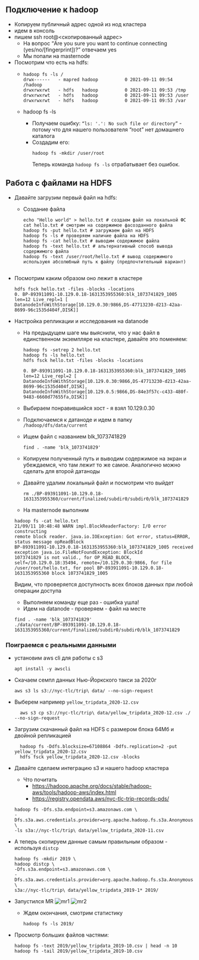 ## Подключение к hadoop

* Копируем публичный адрес одной из нод кластера
* идем в консоль
* пишем ssh root@<скопированный адрес>
    * На вопрос “Are you sure you want to continue connecting (yes/no/[fingerprint])?” отвечаем yes
    * Мы попали на masternode
* Посмотрим что есть на hdfs:
    * ```shell
      hadoop fs -ls /
      drwx------   - mapred hadoop          0 2021-09-11 09:54 /hadoop
      drwxrwxrwt   - hdfs   hadoop          0 2021-09-11 09:53 /tmp
      drwxrwxrwt   - hdfs   hadoop          0 2021-09-11 09:53 /user
      drwxrwxrwt   - hdfs   hadoop          0 2021-09-11 09:53 /var
      ```

    * hadoop fs -ls
        * Получаем ошибку: `“ls: '.': No such file or directory”` - потому что для нашего пользователя “root” нет
          домашнего каталога
        * Cоздадим его:
          ```shell
          hadoop fs -mkdir /user/root
          ``` 
          Теперь команда `hadoop fs -ls` отрабатывает без ошибок.

## Работа с файлами на HDFS

* Давайте загрузим первый файл на hdfs:
    * Создание файла
      ```shell
      echo "Hello world" > hello.txt # создаем файл на локальной ФС
      cat hello.txt # смотрим на содержимое фасозданного файла       
      hadoop fs -put hello.txt # загружаем файл на HDFS 
      hadoop fs -ls # проверяем наличие файла на HDFS
      hadoop fs -cat hello.txt # выводим содержимое файла
      hadoop fs -text hello.txt # альтернативный способ вывода содержимого файла
      hadoop fs -text /user/root/hello.txt # вывод содержимого используюя абсолюбный путь к файлу (предпочтительный вариант)
    ```
* Посмотрим каким образом оно лежит в кластере
    ```shell
    hdfs fsck hello.txt -files -blocks -locations
    0. BP-893911091-10.129.0.18-1631353955360:blk_1073741829_1005 len=12 Live_repl=1 [
    DatanodeInfoWithStorage[10.129.0.30:9866,DS-47713230-d213-42aa-8699-96c1535d404f,DISK]]
    ```  

* Настройка репликации и исследования на datanode
    * На предыдущем шаге мы выяснили, что у нас файл в единственном экземпляре на кластере, давайте это поменяем:
      ```shell
      hadoop fs -setrep 2 hello.txt 
      hadoop fs -ls hello.txt 
      hdfs fsck hello.txt -files -blocks -locations
    
      0. BP-893911091-10.129.0.18-1631353955360:blk_1073741829_1005 len=12 Live_repl=2 [
      DatanodeInfoWithStorage[10.129.0.30:9866,DS-47713230-d213-42aa-8699-96c1535d404f,DISK],
      DatanodeInfoWithStorage[10.129.0.5:9866,DS-84e3f57c-c433-480f-9483-6660d77655fa,DISK]]
      ```

    * Выбираем понравившийся хост - я взял 10.129.0.30
    * Подключаемся к датаноде и идем в папку
      `/hadoop/dfs/data/current`
    * Ищем файл с названием blk_1073741829
      ```shell
      find . -name 'blk_1073741829'
      ```
    * Копируем полученный путь и выводим содержимое на экран и убеждаемся, что там лежит то же самое. Аналогично можно
      сделать для второй датаноды
    * Давайте удалим локальный файл и посмотрим что выйдет
      ```shell
      rm ./BP-893911091-10.129.0.18-1631353955360/current/finalized/subdir0/subdir0/blk_1073741829
      ```

    * На masternode выполним
    ```shell
    hadoop fs -cat hello.txt
    21/09/11 10:48:48 WARN impl.BlockReaderFactory: I/O error constructing
    remote block reader. java.io.IOException: Got error, status=ERROR, status message opReadBlock
    BP-893911091-10.129.0.18-1631353955360:blk_1073741829_1005 received exception java.io.FileNotFoundException: BlockId
    1073741829 is not valid., for OP_READ_BLOCK, self=/10.129.0.18:35494, remote=/10.129.0.30:9866, for file
    /user/root/hello.txt, for pool BP-893911091-10.129.0.18-1631353955360 block 1073741829_1005
    ```

  Видим, что проверяется доступность всех блоков данных при любой операции доступа
    * Выполняем команду еще раз - ошибка ушла!
    * Идем на datanode - проверяем - файл на месте
    ```shell
    find . -name 'blk_1073741829'
    ./data/current/BP-893911091-10.129.0.18-1631353955360/current/finalized/subdir0/subdir0/blk_1073741829
    ```

### Поиграемся с реальными данными

* установим aws cli для работы с s3
    ```shell
    apt install -y awscli
    ```  

* Скачаем семпл данных Нью-Йоркского такси за 2020г
    ```shell
    aws s3 ls s3://nyc-tlc/trip\ data/ --no-sign-request
    ```  
* Выберем например `yellow_tripdata_2020-12.csv`
  ```shell
    aws s3 cp s3://nyc-tlc/trip\ data/yellow_tripdata_2020-12.csv ./ --no-sign-request
  ``` 

* Загрузим скачанный файл на HDFS с размером блока 64Мб и двойной репликацией
  ```shell
    hadoop fs -Ddfs.blocksize=67108864 -Ddfs.replication=2 -put yellow_tripdata_2020-12.csv
    hdfs fsck yellow_tripdata_2020-12.csv -blocks
  ```  

* Давайте сделаем интеграцию s3 и нашего hadoop кластера
    * Что почитать
        * https://hadoop.apache.org/docs/stable/hadoop-aws/tools/hadoop-aws/index.html
        * https://registry.opendata.aws/nyc-tlc-trip-records-pds/

    ```shell
    hadoop fs -Dfs.s3a.endpoint=s3.amazonaws.com \
    -Dfs.s3a.aws.credentials.provider=org.apache.hadoop.fs.s3a.AnonymousAWSCredentialsProvider \
    -ls s3a://nyc-tlc/trip\ data/yellow_tripdata_2020-11.csv 
    ```

* А теперь скопируем данные самым правильным образом - используя `distcp`
  ```shell
  hadoop fs -mkdir 2019 \
  hadoop distcp \
  -Dfs.s3a.endpoint=s3.amazonaws.com \
  -Dfs.s3a.aws.credentials.provider=org.apache.hadoop.fs.s3a.AnonymousAWSCredentialsProvider \ 
  s3a://nyc-tlc/trip\ data/yellow_tripdata_2019-1* 2019/
  ```

* Запустился MR
  ![mr1](img/mr1.png "Title")
  ![mr2](img/mr2.png "Title")
    * Ждем окончания, смотрим статистику
      ```shell
      hadoop fs -ls 2019/
      ```
* Просмотр больших файлов частями:
    ```shell
    hadoop fs -text 2019/yellow_tripdata_2019-10.csv | head -n 10 
    hadoop fs -tail 2019/yellow_tripdata_2019-10.csv
    ```
